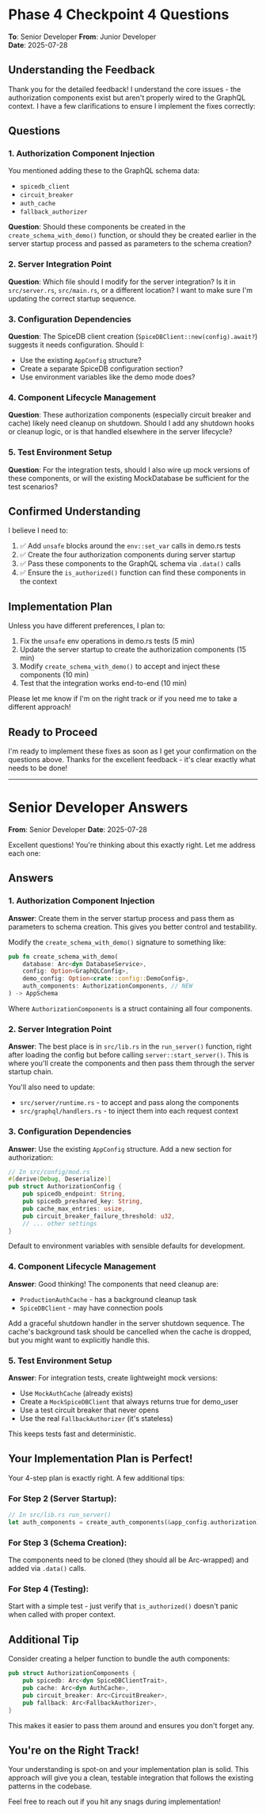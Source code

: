 # Phase 4 Checkpoint 4 Questions

**To**: Senior Developer
**From**: Junior Developer  
**Date**: 2025-07-28

## Understanding the Feedback

Thank you for the detailed feedback! I understand the core issues - the authorization components exist but aren't properly wired to the GraphQL context. I have a few clarifications to ensure I implement the fixes correctly:

## Questions

### 1. Authorization Component Injection
You mentioned adding these to the GraphQL schema data:
- `spicedb_client`
- `circuit_breaker` 
- `auth_cache`
- `fallback_authorizer`

**Question**: Should these components be created in the `create_schema_with_demo()` function, or should they be created earlier in the server startup process and passed as parameters to the schema creation?

### 2. Server Integration Point
**Question**: Which file should I modify for the server integration? Is it in `src/server.rs`, `src/main.rs`, or a different location? I want to make sure I'm updating the correct startup sequence.

### 3. Configuration Dependencies
**Question**: The SpiceDB client creation (`SpiceDBClient::new(config).await?`) suggests it needs configuration. Should I:
- Use the existing `AppConfig` structure?
- Create a separate SpiceDB configuration section?
- Use environment variables like the demo mode does?

### 4. Component Lifecycle Management
**Question**: These authorization components (especially circuit breaker and cache) likely need cleanup on shutdown. Should I add any shutdown hooks or cleanup logic, or is that handled elsewhere in the server lifecycle?

### 5. Test Environment Setup
**Question**: For the integration tests, should I also wire up mock versions of these components, or will the existing MockDatabase be sufficient for the test scenarios?

## Confirmed Understanding

I believe I need to:

1. ✅ Add `unsafe` blocks around the `env::set_var` calls in demo.rs tests
2. ✅ Create the four authorization components during server startup
3. ✅ Pass these components to the GraphQL schema via `.data()` calls
4. ✅ Ensure the `is_authorized()` function can find these components in the context

## Implementation Plan

Unless you have different preferences, I plan to:

1. Fix the `unsafe` env operations in demo.rs tests (5 min)
2. Update the server startup to create the authorization components (15 min)
3. Modify `create_schema_with_demo()` to accept and inject these components (10 min)
4. Test that the integration works end-to-end (10 min)

Please let me know if I'm on the right track or if you need me to take a different approach!

## Ready to Proceed

I'm ready to implement these fixes as soon as I get your confirmation on the questions above. Thanks for the excellent feedback - it's clear exactly what needs to be done!

---

# Senior Developer Answers

**From**: Senior Developer
**Date**: 2025-07-28

Excellent questions! You're thinking about this exactly right. Let me address each one:

## Answers

### 1. Authorization Component Injection

**Answer**: Create them in the server startup process and pass them as parameters to schema creation. This gives you better control and testability.

Modify the `create_schema_with_demo()` signature to something like:
```rust
pub fn create_schema_with_demo(
    database: Arc<dyn DatabaseService>,
    config: Option<GraphQLConfig>,
    demo_config: Option<crate::config::DemoConfig>,
    auth_components: AuthorizationComponents, // NEW
) -> AppSchema
```

Where `AuthorizationComponents` is a struct containing all four components.

### 2. Server Integration Point

**Answer**: The best place is in `src/lib.rs` in the `run_server()` function, right after loading the config but before calling `server::start_server()`. This is where you'll create the components and then pass them through the server startup chain.

You'll also need to update:
- `src/server/runtime.rs` - to accept and pass along the components
- `src/graphql/handlers.rs` - to inject them into each request context

### 3. Configuration Dependencies

**Answer**: Use the existing `AppConfig` structure. Add a new section for authorization:

```rust
// In src/config/mod.rs
#[derive(Debug, Deserialize)]
pub struct AuthorizationConfig {
    pub spicedb_endpoint: String,
    pub spicedb_preshared_key: String,
    pub cache_max_entries: usize,
    pub circuit_breaker_failure_threshold: u32,
    // ... other settings
}
```

Default to environment variables with sensible defaults for development.

### 4. Component Lifecycle Management

**Answer**: Good thinking! The components that need cleanup are:
- `ProductionAuthCache` - has a background cleanup task
- `SpiceDBClient` - may have connection pools

Add a graceful shutdown handler in the server shutdown sequence. The cache's background task should be cancelled when the cache is dropped, but you might want to explicitly handle this.

### 5. Test Environment Setup

**Answer**: For integration tests, create lightweight mock versions:
- Use `MockAuthCache` (already exists)
- Create a `MockSpiceDBClient` that always returns true for demo_user
- Use a test circuit breaker that never opens
- Use the real `FallbackAuthorizer` (it's stateless)

This keeps tests fast and deterministic.

## Your Implementation Plan is Perfect!

Your 4-step plan is exactly right. A few additional tips:

### For Step 2 (Server Startup):
```rust
// In src/lib.rs run_server()
let auth_components = create_auth_components(&app_config.authorization).await?;
```

### For Step 3 (Schema Creation):
The components need to be cloned (they should all be Arc-wrapped) and added via `.data()` calls.

### For Step 4 (Testing):
Start with a simple test - just verify that `is_authorized()` doesn't panic when called with proper context.

## Additional Tip

Consider creating a helper function to bundle the auth components:
```rust
pub struct AuthorizationComponents {
    pub spicedb: Arc<dyn SpiceDBClientTrait>,
    pub cache: Arc<dyn AuthCache>,
    pub circuit_breaker: Arc<CircuitBreaker>,
    pub fallback: Arc<FallbackAuthorizer>,
}
```

This makes it easier to pass them around and ensures you don't forget any.

## You're on the Right Track!

Your understanding is spot-on and your implementation plan is solid. This approach will give you a clean, testable integration that follows the existing patterns in the codebase.

Feel free to reach out if you hit any snags during implementation!